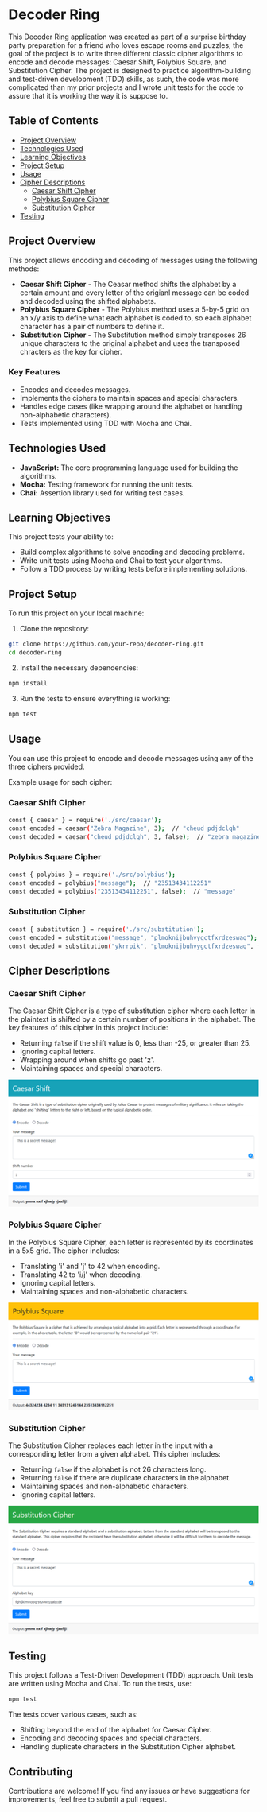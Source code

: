 # Decoder Ring

This Decoder Ring application was created as part of a surprise birthday party preparation for a friend who loves escape rooms and puzzles; the goal of the project is to write 
three different classic cipher algorithms to encode and decode messages: Caesar Shift, Polybius Square, and Substitution Cipher.
The project is designed to practice algorithm-building and test-driven development (TDD) skills, as such, the code was more complicated than my prior projects
and I wrote unit tests for the code to assure that it is working the way it is suppose to.  
 
## Table of Contents

- [Project Overview](#project-overview)
- [Technologies Used](#technologies-used)
- [Learning Objectives](#learning-objectives)
- [Project Setup](#project-setup)
- [Usage](#usage)
- [Cipher Descriptions](#cipher-descriptions)
  - [Caesar Shift Cipher](#caesar-shift-cipher)
  - [Polybius Square Cipher](#polybius-square-cipher)
  - [Substitution Cipher](#substitution-cipher)
- [Testing](#testing)


## Project Overview

This project allows encoding and decoding of messages using the following methods:
- **Caesar Shift Cipher** - The Ceasar method shifts the alphabet by a certain amount and every letter of the origianl message can be coded and decoded using the shifted alphabets.
- **Polybius Square Cipher** - The Polybius method uses a 5-by-5 grid on an x/y axis to define what each alphabet is coded to, so each alphabet 
character has a pair of numbers to define it. 
- **Substitution Cipher** - The Substitution method simply transposes 26 unique characters to the original alphabet and 
uses the transposed chracters as the key for cipher.

### Key Features
- Encodes and decodes messages.
- Implements the ciphers to maintain spaces and special characters.
- Handles edge cases (like wrapping around the alphabet or handling non-alphabetic characters).
- Tests implemented using TDD with Mocha and Chai.

## Technologies Used
  + **JavaScript:** The core programming language used for building the algorithms.
  + **Mocha:** Testing framework for running the unit tests.
  + **Chai:** Assertion library used for writing test cases.
## Learning Objectives

This project tests your ability to:
- Build complex algorithms to solve encoding and decoding problems.
- Write unit tests using Mocha and Chai to test your algorithms.
- Follow a TDD process by writing tests before implementing solutions.

## Project Setup

To run this project on your local machine:

1. Clone the repository:
```bash
git clone https://github.com/your-repo/decoder-ring.git
cd decoder-ring
```
2. Install the necessary dependencies:
  ```bash
  npm install
  ```
3. Run the tests to ensure everything is working:
  ```bash
  npm test
  ```

## Usage
You can use this project to encode and decode messages using any of the three ciphers provided.

Example usage for each cipher:

### Caesar Shift Cipher
  ```bash
  const { caesar } = require('./src/caesar');
  const encoded = caesar("Zebra Magazine", 3);  // "cheud pdjdclqh"
  const decoded = caesar("cheud pdjdclqh", 3, false);  // "zebra magazine"
  ```

### Polybius Square Cipher
```bash
const { polybius } = require('./src/polybius');
const encoded = polybius("message");  // "23513434112251"
const decoded = polybius("23513434112251", false);  // "message"
```

### Substitution Cipher
```bash
const { substitution } = require('./src/substitution');
const encoded = substitution("message", "plmoknijbuhvygctfxrdzeswaq");  // "ykrrpik"
const decoded = substitution("ykrrpik", "plmoknijbuhvygctfxrdzeswaq", false);  // "message"
```

## Cipher Descriptions
### Caesar Shift Cipher
  The Caesar Shift Cipher is a type of substitution cipher where each letter in the plaintext is shifted by a certain number of positions in the alphabet. The key features of this cipher in this project include:

  + Returning `false` if the shift value is 0, less than -25, or greater than 25.
  + Ignoring capital letters.
  + Wrapping around when shifts go past 'z'.
  + Maintaining spaces and special characters.
    
![Ceasar Shift Cipher Screenshot](screenshots/caesarShiftCipher.png)

### Polybius Square Cipher
In the Polybius Square Cipher, each letter is represented by its coordinates in a 5x5 grid. The cipher includes:

  + Translating 'i' and 'j' to 42 when encoding.
  + Translating 42 to 'i/j' when decoding.
  + Ignoring capital letters.
  + Maintaining spaces and non-alphabetic characters.

![Polybius Square Cipher Screenshot](screenshots/polybiusSquareCipher.png)

### Substitution Cipher
The Substitution Cipher replaces each letter in the input with a corresponding letter from a given alphabet. This cipher includes:

  + Returning `false` if the alphabet is not 26 characters long.
  + Returning `false` if there are duplicate characters in the alphabet.
  + Maintaining spaces and non-alphabetic characters.
  + Ignoring capital letters.

![Substitution Cipher Screenshot](screenshots/substitutionCipher.png)

## Testing
This project follows a Test-Driven Development (TDD) approach. Unit tests are written using Mocha and Chai. To run the tests, use:
  ```bash
  npm test
```
The tests cover various cases, such as:

  + Shifting beyond the end of the alphabet for Caesar Cipher.
  + Encoding and decoding spaces and special characters.
  + Handling duplicate characters in the Substitution Cipher alphabet.

## Contributing
Contributions are welcome! If you find any issues or have suggestions for improvements, feel free to submit a pull request.
